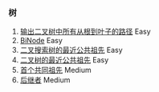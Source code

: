 ### 树

1. [输出二叉树中所有从根到叶子的路径](./Leetcode_257_DFS.java) Easy
2. [BiNode](./Leetcode_Interview_17_12.java) Easy
3. [二叉搜索树的最近公共祖先](./Leetcode_JZ_68_1.java) Easy
4. [二叉树的最近公共祖先](./Leetcode_JZ_68_2.java) Easy
5. [首个共同祖先](./Interview_04_08.java) Medium
6. [后继者](./Interview_04_06.java) Medium